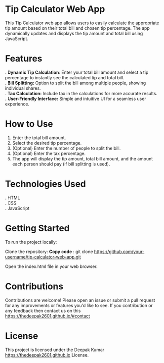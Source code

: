 # Tip Calculator Web App

This Tip Calculator web app allows users to easily calculate the appropriate tip amount based on their total bill and chosen tip percentage. The app dynamically updates and displays the tip amount and total bill using JavaScript.

# Features

. **Dynamic Tip Calculation**: Enter your total bill amount and select a tip percentage to instantly see the calculated tip and total bill.<br>
. **Bill Splitting:** Option to split the bill among multiple people, showing individual shares.<br>
. **Tax Calculation:** Include tax in the calculations for more accurate results.<br>
. **User-Friendly Interface:** Simple and intuitive UI for a seamless user experience.<br>

# How to Use

1. Enter the total bill amount.
2. Select the desired tip percentage.
3. (Optional) Enter the number of people to split the bill.
4. (Optional) Enter the tax percentage.
5. The app will display the tip amount, total bill amount, and the amount each person should pay (if bill splitting is used).

# Technologies Used

. HTML<br>
. CSS<br>
. JavaScript

# Getting Started

To run the project locally:

Clone the repository:
**Copy code** : git clone https://github.com/your-username/tip-calculator-web-app.git

Open the index.html file in your web browser.

# Contributions

Contributions are welcome! Please open an issue or submit a pull request for any improvements or features you'd like to see.
If you contribution or any feedback then contact us on this https://thedeepak2601.github.io/#contact


# License

This project is licensed under the Deepak Kumar https://thedeepak2601.github.io License.
